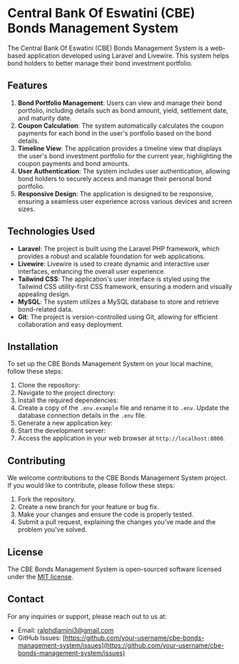 # Central Bank Of Eswatini (CBE) Bonds Management System

The Central Bank Of Eswatini (CBE) Bonds Management System is a web-based application developed using Laravel and Livewire. This system helps bond holders to better manage their bond investment portfolio.

## Features

1. **Bond Portfolio Management**: Users can view and manage their bond portfolio, including details such as bond amount, yield, settlement date, and maturity date.
2. **Coupon Calculation**: The system automatically calculates the coupon payments for each bond in the user's portfolio based on the bond details.
3. **Timeline View**: The application provides a timeline view that displays the user's bond investment portfolio for the current year, highlighting the coupon payments and bond amounts.
4. **User Authentication**: The system includes user authentication, allowing bond holders to securely access and manage their personal bond portfolio.
5. **Responsive Design**: The application is designed to be responsive, ensuring a seamless user experience across various devices and screen sizes.

## Technologies Used

-   **Laravel**: The project is built using the Laravel PHP framework, which provides a robust and scalable foundation for web applications.
-   **Livewire**: Livewire is used to create dynamic and interactive user interfaces, enhancing the overall user experience.
-   **Tailwind CSS**: The application's user interface is styled using the Tailwind CSS utility-first CSS framework, ensuring a modern and visually appealing design.
-   **MySQL**: The system utilizes a MySQL database to store and retrieve bond-related data.
-   **Git**: The project is version-controlled using Git, allowing for efficient collaboration and easy deployment.

## Installation

To set up the CBE Bonds Management System on your local machine, follow these steps:

1. Clone the repository:
2. Navigate to the project directory:
3. Install the required dependencies:
4. Create a copy of the `.env.example` file and rename it to `.env`. Update the database connection details in the `.env` file.
5. Generate a new application key:
6. Start the development server:
7. Access the application in your web browser at `http://localhost:8000`.

## Contributing

We welcome contributions to the CBE Bonds Management System project. If you would like to contribute, please follow these steps:

1. Fork the repository.
2. Create a new branch for your feature or bug fix.
3. Make your changes and ensure the code is properly tested.
4. Submit a pull request, explaining the changes you've made and the problem you've solved.

## License

The CBE Bonds Management System is open-sourced software licensed under the [MIT license](LICENSE).

## Contact

For any inquiries or support, please reach out to us at:

-   Email: [ralphdlamini3@gmail.com](mailto:ralphdlamini3@gmail.com)
-   GitHub Issues: [https://github.com/your-username/cbe-bonds-management-system/issues](https://github.com/your-username/cbe-bonds-management-system/issues)
